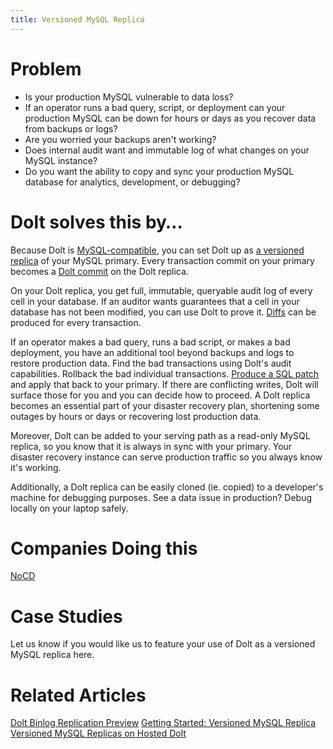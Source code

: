 ```yaml
---
title: Versioned MySQL Replica
---
```


# Problem

* Is your production MySQL vulnerable to data loss? 
* If an operator runs a bad query, script, or deployment can your production MySQL can be down for hours or days as you recover data from backups or logs?
* Are you worried your backups aren't working?
* Does internal audit want and immutable log of what changes on your MySQL instance?
* Do you want the ability to copy and sync your production MySQL database for analytics, development, or debugging?

# Dolt solves this by…

Because Dolt is [MySQL-compatible](../../reference/sql/benchmarks/correctness.md), you can set Dolt up as [a versioned replica](../getting-started/versioned-mysql-replica.md) of your MySQL primary. Every transaction commit on your primary becomes a [Dolt commit](../../concepts/dolt/git/commits.md) on the Dolt replica. 

On your Dolt replica, you get full, immutable, queryable audit log of every cell in your database. If an auditor wants guarantees that a cell in your database has not been modified, you can use Dolt to prove it. [Diffs](../../concepts/dolt/git/diff.md) can be produced for every transaction.

If an operator makes a bad query, runs a bad script, or makes a bad deployment, you have an additional tool beyond backups and logs to restore production data. Find the bad transactions using Dolt's audit capabilities. Rollback the bad individual transactions. [Produce a SQL patch](../../reference/sql/version-control/dolt-sql-functions.md#dolt_patch) and apply that back to your primary. If there are conflicting writes, Dolt will surface those for you and you can decide how to proceed. A Dolt replica becomes an essential part of your disaster recovery plan, shortening some outages by hours or days or recovering lost production data.

Moreover, Dolt can be added to your serving path as a read-only MySQL replica, so you know that it is always in sync with your primary. Your disaster recovery instance can serve production traffic so you always know it's working.

Additionally, a Dolt replica can be easily cloned (ie. copied) to a developer's machine for debugging purposes. See a data issue in production? Debug locally on your laptop safely.

# Companies Doing this

[NoCD](https://www.treatmyocd.com/)

# Case Studies

Let us know if you would like us to feature your use of Dolt as a versioned MySQL replica here.

# Related Articles

[Dolt Binlog Replication Preview](https://www.dolthub.com/blog/2023-02-17-binlog-replication-preview/)
[Getting Started: Versioned MySQL Replica](https://www.dolthub.com/blog/2023-03-15-getting-started-versioned-mysql-replica/)
[Versioned MySQL Replicas on Hosted Dolt](https://www.dolthub.com/blog/2023-04-05-versioned-mysql-replicas-on-hosted-dolt/)